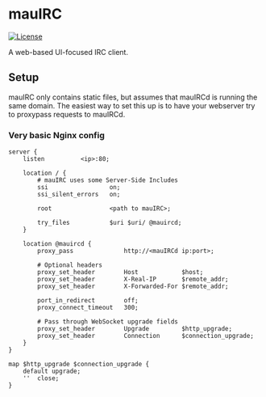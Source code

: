 # mauIRC
[![License](http://img.shields.io/:license-gpl3-blue.svg?style=flat-square)](http://www.gnu.org/licenses/gpl-3.0.html)

A web-based UI-focused IRC client.

## Setup
mauIRC only contains static files, but assumes that mauIRCd is running the same domain.
The easiest way to set this up is to have your webserver try to proxypass requests to mauIRCd.

### Very basic Nginx config
```nginx
server {
	listen			<ip>:80;
	
	location / {
		# mauIRC uses some Server-Side Includes
		ssi					on;
		ssi_silent_errors	on;
		
		root				<path to mauIRC>;
		
		try_files			$uri $uri/ @mauircd;
	}

	location @mauircd {
		proxy_pass				http://<mauIRCd ip:port>;
		
		# Optional headers
		proxy_set_header		Host			$host;
		proxy_set_header		X-Real-IP		$remote_addr;
		proxy_set_header		X-Forwarded-For	$remote_addr;
		
		port_in_redirect		off;
		proxy_connect_timeout	300;
		
		# Pass through WebSocket upgrade fields
		proxy_set_header		Upgrade			$http_upgrade;
		proxy_set_header		Connection		$connection_upgrade;
	}
}

map $http_upgrade $connection_upgrade {
	default	upgrade;
	''	close;
}
```
